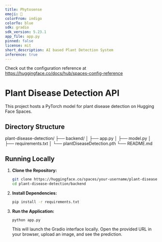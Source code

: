```yaml
---
title: Phytosense
emoji: 👀
colorFrom: indigo
colorTo: blue
sdk: gradio
sdk_version: 5.23.1
app_file: app.py
pinned: false
license: mit
short_description: AI based Plant Detection System
inference: true
---
```


Check out the configuration reference at https://huggingface.co/docs/hub/spaces-config-reference


# Plant Disease Detection API

This project hosts a PyTorch model for plant disease detection on Hugging Face Spaces.

## Directory Structure

plant-disease-detection/ ├── backend/ │ ├── app.py │ ├── model.py │ ├── requirements.txt │ └── plantDiseaseDetection.pth └── README.md


## Running Locally

1. **Clone the Repository:**

   ```bash
   git clone https://huggingface.co/spaces/your-username/plant-disease-detection
   cd plant-disease-detection/backend

2. **Install Dependencies:**

    ```bash
    pip install -r requirements.txt
    
3. **Run the Application:**

    ```bash
    python app.py
    ```
    This will launch the Gradio interface locally. Open the provided URL in your browser, upload an image, and see the prediction.